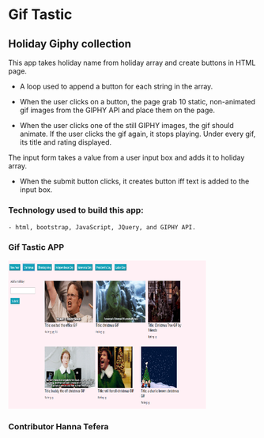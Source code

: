 # Gif Tastic

## Holiday Giphy collection 

This app takes holiday name from holiday array and create buttons in HTML page.
* A loop used to append a button for each string in the array.
   
- When the user clicks on a button, the page grab 10 static, non-animated gif images from the GIPHY API and place them on the page.

- When the user clicks one of the still GIPHY images, the gif should animate. If the user clicks the gif again, it stops playing. Under every gif, its title and rating displayed.
   
The input form takes a value from a user input box and adds it to holiday array.
   - When the submit button clicks, it creates button iff text is added to the input box.

 ### Technology used to build this app:
    - html, bootstrap, JavaScript, JQuery, and GIPHY API.
 
 ### Gif Tastic APP
 
 <img src="https://raw.githubusercontent.com/HannaBella/Responsive-Portfolio/master/assets/images/GifTastic.png" height=300 width=400>

 ### Contributor Hanna Tefera 
 


